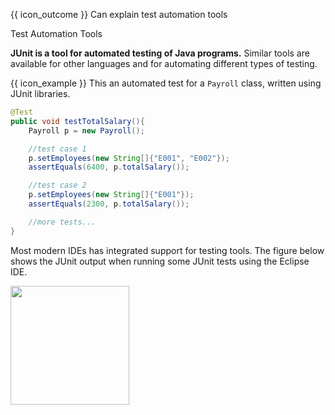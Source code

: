 <span id="prereqs"></span>

<span id="outcomes">{{ icon_outcome }} Can explain test automation tools</span>

<span id="title">Test Automation Tools</span>

<div id="body">

**JUnit is a tool for automated testing of Java programs.** Similar tools are available for other languages and for automating different types of testing.

<tip-box> 

{{ icon_example }} This an automated test for a `Payroll` class, written using JUnit libraries.

```java
@Test
public void testTotalSalary(){
    Payroll p = new Payroll();

    //test case 1
    p.setEmployees(new String[]{"E001", "E002"});
    assertEquals(6400, p.totalSalary());

    //test case 2
    p.setEmployees(new String[]{"E001"});
    assertEquals(2300, p.totalSalary());

    //more tests...
}
```
</tip-box>

Most modern IDEs has integrated support for testing tools. The figure below shows the JUnit output when running some JUnit tests using the Eclipse IDE.

<img src="{{baseUrl}}/testing/testAutomation/tools/images/junit.png" height="190" />
<p/>

</div>

<div id="extras">
</div>